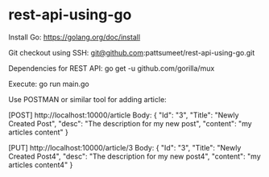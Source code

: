 # rest-api-using-go

Install Go:
https://golang.org/doc/install


Git checkout using SSH:
git@github.com:pattsumeet/rest-api-using-go.git

Dependencies for REST API:
go get -u github.com/gorilla/mux

Execute:
go run main.go

Use POSTMAN or similar tool for adding article:

[POST] http://localhost:10000/article
Body: {
    "Id": "3", 
    "Title": "Newly Created Post", 
    "desc": "The description for my new post", 
    "content": "my articles content" 
}

[PUT] http://localhost:10000/article/3
Body: {
    "Id": "3", 
    "Title": "Newly Created Post4", 
    "desc": "The description for my new post4", 
    "content": "my articles content4" 
}
